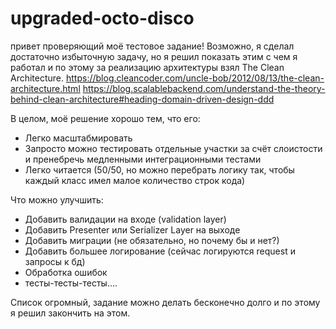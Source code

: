 # upgraded-octo-disco


привет проверяющий моё тестовое задание!
Возможно, я сделал достаточно избыточную задачу, но я решил показать этим с чем я работал и по этому за реализацию архитектуры взял The Clean Architecture. 
https://blog.cleancoder.com/uncle-bob/2012/08/13/the-clean-architecture.html
https://blog.scalablebackend.com/understand-the-theory-behind-clean-architecture#heading-domain-driven-design-ddd

В целом, моё решение хорошо тем, что его:
- Легко масштабмировать
- Запросто можно тестировать отдельные участки за счёт слоистости и пренебречь медленными интеграционными тестами
- Легко читается (50/50, но можно перебрать логику так, чтобы каждый класс имел малое количество строк кода)

Что можно улучшить:
- Добавить валидации на входе (validation layer)
- Добавить Presenter или Serializer Layer на выходе
- Добавить миграции (не обязательно, но почему бы и нет?)
- Добавить большее логирование (сейчас логируются request и запросы к бд)
- Обработка ошибок
- тесты-тесты-тесты....

Список огромный, задание можно делать бесконечно долго и по этому я решил закончить на этом.